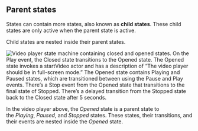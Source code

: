 ## Parent states

States can contain more states, also known as **child states**. These child states are only active when the parent state is active.

Child states are nested inside their parent states.

![Video player state machine containing closed and opened states. On the Play event, the Closed state transitions to the Opened state. The Opened state invokes a startVideo actor and has a description of “The video player should be in full-screen mode.” The Opened state contains Playing and Paused states, which are transitioned between using the Pause and Play events. There’s a Stop event from the Opened state that transitions to the final state of Stopped. There’s a delayed transition from the Stopped state back to the Closed state after 5 seconds.](full-video-machine-2022-10-07.png)

In the video player above, the *Opened* state is a parent state to the *Playing*, *Paused*, and *Stopped* states. These states, their transitions, and their events are nested inside the *Opened* state.